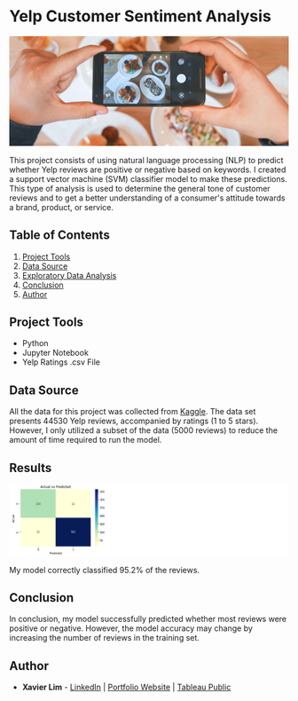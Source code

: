 # Yelp Customer Sentiment Analysis
![Header](https://github.com/xavier-lim/yelpSentimentAnalysis/blob/main/images/yelp_header.jpg)

This project consists of using natural language processing (NLP) to predict whether Yelp reviews are positive or negative based on keywords. I created a support vector machine (SVM) classifier model to make these predictions. This type of analysis is used to determine the general tone of customer reviews and to get a better understanding of a consumer's attitude towards a brand, product, or service.

## Table of Contents
1.	[Project Tools](https://github.com/xavier-lim/yelpSentimentAnalysis#project-tools)
2.	[Data Source](https://github.com/xavier-lim/yelpSentimentAnalysis#data-source)
4.	[Exploratory Data Analysis](https://github.com/xavier-lim/yelpSentimentAnalysis#results)
5.	[Conclusion](https://github.com/xavier-lim/yelpSentimentAnalysis#conclusion)
7.	[Author](https://github.com/xavier-lim/yelpSentimentAnalysis#author)

## Project Tools
*	Python
*	Jupyter Notebook
*	Yelp Ratings .csv File

## Data Source
All the data for this project was collected from [Kaggle](https://www.kaggle.com/matleonard/nlp-course). The data set presents 44530 Yelp reviews, accompanied by ratings (1 to 5 stars). However, I only utilized a subset of the data (5000 reviews) to reduce the amount of time required to run the model.

## Results
![Results](https://github.com/xavier-lim/yelpSentimentAnalysis/blob/master/images/results.PNG)

My model correctly classified 95.2% of the reviews.

## Conclusion
In conclusion, my model successfully predicted whether most reviews were positive or negative. However, the model accuracy may change by increasing the number of reviews in the training set.


## Author
* **Xavier Lim** - [LinkedIn](https://www.linkedin.com/in/xavier-lim14/)  |  [Portfolio Website](https://xavier-lim.github.io/)  |  [Tableau Public](https://public.tableau.com/profile/xavier.lim#!/)

